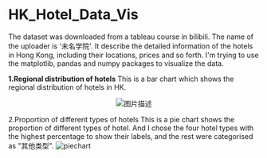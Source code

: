 # HK_Hotel_Data_Vis
The dataset was downloaded from a tableau course in bilibili. The name of the uploader is '未名学院'. It describe the detailed information of the hotels in Hong Kong, including their locations, prices and so forth. I'm trying to use the matplotlib, pandas and numpy packages to visualize the data.



**1.Regional distribution of hotels**
This is a bar chart which shows the regional distribution of hotels in HK.

<div style="text-align:center;">
    <img src="![barchart](https://github.com/jianght1999/HongKongHotelDataVisualisation/assets/80138413/6f59c554-816f-4655-8671-cc449571a4b8)" alt="图片描述">
</div>



2.Proportion of different types of hotels
This is a pie chart shows the proportion of different types of hotel. And I chose the four hotel types with the highest percentage to show their labels, and the rest were categorised as "其他类型".
![piechart](https://github.com/jianght1999/HongKongHotelDataVisualisation/assets/80138413/9057a6d6-54d8-4684-aaa6-4955a60979b0)
